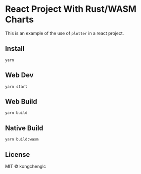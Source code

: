 # React Project With Rust/WASM Charts

This is an example of the use of `plotter` in a react project.

## Install

```
yarn
```

## Web Dev

```
yarn start
```

## Web Build

```
yarn build
```

## Native Build

```
yarn build:wasm
```

## License

MIT © kongchenglc
